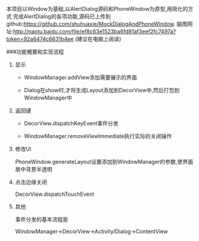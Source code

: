 本项目以Window为基础,以AlertDialog源码和PhoneWindow为原型,用简化的方式
完成AlertDialog的各项功能,源码已上传到github:https://github.com/shuhuaxie/MockDialogAndPhoneWindow.
脑图网址:http://naotu.baidu.com/file/ef8c63e1523ba6fd81af3eef2fc7497a?token=92a6474c6631b4ee (建议在电脑上阅读)

###功能概要和实现流程

1. 显示

    * WindowManager.addView添加需要展示的界面
    
    * Dialog在show时,才将生成Layout添加到DecorView中,然后打包到WindowManager中

2. 返回键

    * DecorView.dispatchKeyEvent事件分发
    
    * WindowManager.removeViewImmediate执行实际的关闭操作

3. 修改UI

    PhoneWindow.generateLayout设置添加到WindowManager的参数,使界面居中背景半透明

4. 点击边缘关闭

    DecorView.dispatchTouchEvent
5. 其他

    事件分发的基本流程是
    
    WindowManager->DecorView->Activity/Dialog->ContentView